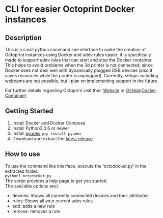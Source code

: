 # CLI for easier Octoprint Docker instances

## Description

This is a small python command line interface to make the creation of Octoprint instances using Docker and udev rules
easier. It is specifically made to support udev rules that can start and stop the Docker container. This helps to
avoid problems when the 3d printer is not connected, since Docker does not deal well with dynamically plugged USB
devices (also it saves resources while the printer is unplugged).
Currently, setups including webcams are not possible, but I plan on implementing support in the future.

For further details regarding Octoprint visit their [Website](https://octoprint.org/) or [GitHub](https://github.com/OctoPrint/OctoPrint)([Docker Container](https://github.com/OctoPrint/octoprint-docker)).

## Getting Started
1. Install Docker and Docker Compose
2. Install Python3 3.6 or newer
3. Install [pyudev](https://github.com/pyudev/pyudev) `pip install pyudev`
4. Download and extract the [latest release](https://github.com/BaumgartNiklas/OctoprintDockerHelper/releases/download/v1.0.0/OctoprintDockerHelper.zip)

## How to use
To use the command line interface, execute the 'octodocker.py' in the extracted folder.\
`python3 octodocker.py`\
The script provides a help page to get you started.\
The available options are:\
* devices: Shows all currently connected devices and their attributes
* rules: Shows all your current udev rules
* add: adds a new rule
* remove: removes a rule